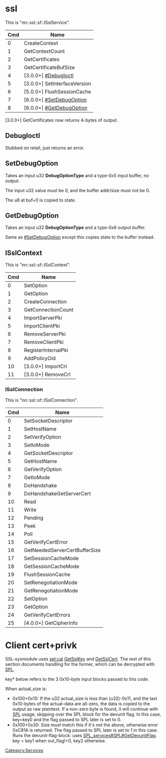 # ssl

This is "nn::ssl::sf::ISslService".

| Cmd | Name                                                      |
| --- | --------------------------------------------------------- |
| 0   | CreateContext                                             |
| 1   | GetContextCount                                           |
| 2   | GetCertificates                                           |
| 3   | GetCertificateBufSize                                     |
| 4   | \[3.0.0+\] [\#DebugIoctl](#DebugIoctl "wikilink")         |
| 5   | \[3.0.0+\] SetInterfaceVersion                            |
| 6   | \[5.0.0+\] FlushSessionCache                              |
| 7   | \[6.0.0+\] [\#SetDebugOption](#SetDebugOption "wikilink") |
| 8   | \[6.0.0+\] [\#GetDebugOption](#GetDebugOption "wikilink") |

\[3.0.0+\] GetCertificates now returns 4-bytes of output.

## DebugIoctl

Stubbed on retail, just returns an error.

## SetDebugOption

Takes an input u32 **DebugOptionType** and a type-0x5 input buffer, no
output.

The input u32 value must be 0, and the buffer addr/size must not be 0.

The u8 at buf+0 is copied to state.

## GetDebugOption

Takes an input u32 **DebugOptionType** and a type-0x6 output buffer.

Same as [\#SetDebugOption](#SetDebugOption "wikilink") except this
copies state to the buffer instead.

## ISslContext

This is "nn::ssl::sf::ISslContext".

| Cmd | Name                 |
| --- | -------------------- |
| 0   | SetOption            |
| 1   | GetOption            |
| 2   | CreateConnection     |
| 3   | GetConnectionCount   |
| 4   | ImportServerPki      |
| 5   | ImportClientPki      |
| 6   | RemoveServerPki      |
| 7   | RemoveClientPki      |
| 8   | RegisterInternalPki  |
| 9   | AddPolicyOid         |
| 10  | \[3.0.0+\] ImportCrl |
| 11  | \[3.0.0+\] RemoveCrl |

### ISslConnection

This is "nn::ssl::sf::ISslConnection".

| Cmd | Name                          |
| --- | ----------------------------- |
| 0   | SetSocketDescriptor           |
| 1   | SetHostName                   |
| 2   | SetVerifyOption               |
| 3   | SetIoMode                     |
| 4   | GetSocketDescriptor           |
| 5   | GetHostName                   |
| 6   | GetVerifyOption               |
| 7   | GetIoMode                     |
| 8   | DoHandshake                   |
| 9   | DoHandshakeGetServerCert      |
| 10  | Read                          |
| 11  | Write                         |
| 12  | Pending                       |
| 13  | Peek                          |
| 14  | Poll                          |
| 15  | GetVerifyCertError            |
| 16  | GetNeededServerCertBufferSize |
| 17  | SetSessionCacheMode           |
| 18  | GetSessionCacheMode           |
| 19  | FlushSessionCache             |
| 20  | SetRenegotiationMode          |
| 21  | GetRenegotiationMode          |
| 22  | SetOption                     |
| 23  | GetOption                     |
| 24  | GetVerifyCertErrors           |
| 25  | \[4.0.0+\] GetCipherInfo      |

# Client cert+privk

SSL-sysmodule uses [set:cal](Settings%20services.md "wikilink")
[GetSslKey](Settings%20services#GetSslKey.md##GetSslKey "wikilink") and
[GetSslCert](Settings%20services#GetSslCert.md##GetSslCert "wikilink").
The rest of this section documents handling for the former, which can be
decrypted with [SPL](SPL%20services.md "wikilink").

key\* below refers to the 3 0x10-byte input blocks passed to this code.

When actual\_size is:

  - 0x100+0x10: If the u32 actual\_size is less than (u32)-0x11, and the
    last 0x10-bytes of the actual-data are all-zero, the data is copied
    to the output as raw plaintext. If a non-zero byte is found, it will
    continue with [SPL](SPL%20services.md "wikilink") usage, skipping
    over the SPL block for the devunit flag. In this case, key=key0 and
    the flag passed to SPL later is set to 0.
  - 0x100+0x30: Size must match this if it's not the above, otherwise
    error 0xC81A is returned. The flag passed to SPL later is set to 1
    in this case. Runs the devunit-flag-block: uses
    [SPL\_services\#SPL\#GetDevunitFlag](SPL%20services#SPL#GetDevunitFlag.md##SPL#GetDevunitFlag "wikilink").
    key = key1 when out\_flag\!=0, key2 otherwise.

[Category:Services](Category:Services "wikilink")
